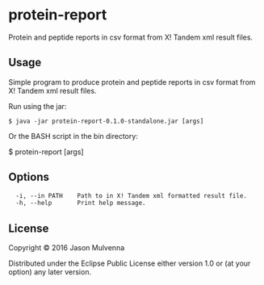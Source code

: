 # protein-report

Protein and peptide reports in csv format from X! Tandem xml result files.

## Usage

Simple program to produce protein and peptide reports in csv format
from X! Tandem xml result files.

Run using the jar:

    $ java -jar protein-report-0.1.0-standalone.jar [args]

Or the BASH script in the bin directory:

   $ protein-report [args]

## Options

```clojure
  -i, --in PATH    Path to in X! Tandem xml formatted result file.
  -h, --help       Print help message.
```

## License

Copyright © 2016 Jason Mulvenna

Distributed under the Eclipse Public License either version 1.0 or (at
your option) any later version.

